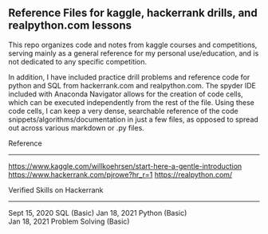 ## Reference Files for kaggle, hackerrank drills, and realpython.com lessons

This repo organizes code and notes from kaggle courses and competitions, serving mainly as a general reference for my personal use/education, and is not dedicated to any specific competition.

In addition, I have included practice drill problems and reference code for python and SQL from hackerrank.com and realpython.com. The spyder IDE included with Anaconda Navigator allows for the creation of code cells, which can be executed independently from the rest of the file.  Using these code cells, I can keep a very dense, searchable reference of the code snippets/algorithms/documentation in just a few files, as opposed to spread out across various markdown or .py files.


Reference

---------

https://www.kaggle.com/willkoehrsen/start-here-a-gentle-introduction
https://www.hackerrank.com/pjrowe?hr_r=1
https://realpython.com/

Verified Skills on Hackerrank 

-----------------------------

Sept 15, 2020 SQL (Basic) 
Jan 18, 2021  Python (Basic)  
Jan 18, 2021  Problem Solving (Basic)
